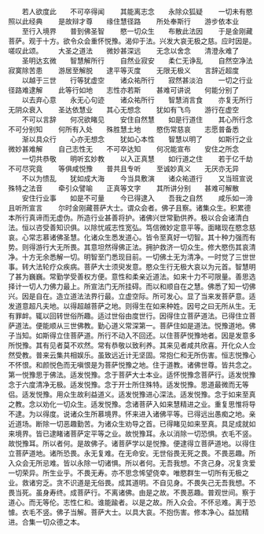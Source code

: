 <!-- { "loadSidebar": true } -->
　　若人欲度此　　不可卒得闻
　　其能离志念　　永除众狐疑
　　一切未有愍　　照以此经典
　　是故辩才尊　　缘住慧径路
　　所处奉斯行　　游步依本业
　　至行入境界　　普到佛圣智
　　愍一切众生　　布散此法因
　　于是金刚藏菩萨。观于十方。欲令众会重怀悦豫。渴仰于法。兴发大哀无极之慈。应时因是。嗟叹此颂。
　　大圣之道法　　微妙甚深远
　　无念以舍念　　清澄永难了
　　圣明达玄微　　智慧解所行
　　自然业寂安　　柔仁无诤乱
　　自然空净法　　寂寞除苦患
　　游居至解脱　　逮平等灭度
　　无限无极义　　言辞近超度
　　以越于三世　　行等犹虚空
　　诸众祐所行　　寂然甚淡泊
　　一切之行业　　径路难逮解
　　此等行如地　　志性亦若斯
　　甚难可讲说　　何能分别了
　　以去弃心意　　永无心句迹
　　诸众祐所行　　智慧消言食
　　亦复无所行　　无阴众衰入
　　圣达依慧业　　其心无想念
　　犹如有飞鸟　　游行在虚空
　　不可以言辞　　何况欲睹见
　　安住自然慧　　如是行道住
　　其心所行念　　不可分别知
　　何所有入处　　殊胜慧土地
　　愍伤常慈哀　　志愿普备悉
　　渐以具众行　　心亦无想念
　　犹如心本性　　智慧以明了
　　如斯行之业　　微妙甚难解
　　自己志性无　　不可卒达知
　　何况能宣布　　安住之所念
　　一切共恭敬　　明听玄妙教
　　以入正真慧　　如行道之住
　　若于亿千劫　　不可尽究竟
　　等俱咸悦豫　　普共且专听
　　至诚妙真义　　无厌亦无异
　　不以为愦乱　　犹如成大海
　　今当具敷演　　诸众祐道行
　　又当班宣说　　殊特之法音
　　牵引众譬喻　　正真等文字
　　其所讲分别　　甚难可解散
　　安住行业事　　如是不可量
　　今已得逮入　　吾我之自然
　　咸乐如一渧　　且听所宣言
　　尔时金刚藏菩萨大士。谓众会者。佛子且察。诸集众生。积累德本所行真谛而无虚伪。所造行业甚善将护。诸佛兴世常勤供养。极以合会诸清白法。恒以咨受善知识俱。以除忧戚志性宽弘。笃信微妙定意平等。面睹现在愍念慈哀。心常志慕诸佛圣慧。化诸众生悉发道心。皆令至真好一切智。其十种力强而有势。则得游行大无所畏。其意坦然得佛正法。拥护救济一切众生。修大愍伤其哀清净。十方无余悉解一切。明智至门悉现目前。一切佛土无为清净。一时觉了三世世事。转大法轮疗众疾病。菩萨大士须臾发意。愍众生行无极大哀以为元首。智慧明了甚为巍巍。常勤学受善权方便。意性和柔亲近道法。如来十力不可限量。善思选择计一切人力佛力最上。所宣法门无所挂碍。而以和顺自在之慧。佛悉了知一切佛兴。因是自在。造立道法法界行最。立虚空际。所可发心。显了当来发菩萨意。适发道意超凡夫地。以得超越菩萨之地。则得生在如来种姓。因号之曰无所从生。无有罪衅。辄以回转世俗所趣。适过世俗由度世行。因得住立菩萨道法。已得住立菩萨道法。便能顺从三世佛教。勤心道义常深第一。菩萨住如是道法。悦豫道地。佛子当知。如斯得立住菩萨道。所行不动入不回还。以住菩萨悦豫地者。因是发意多所悦豫。其有见者莫不欢然。常有恭敬以致利养。其来见者咸共欣喜。开化众人佥然受教。普来云集共相娱乐。虽致远近计无坚固。常抱仁和无所伤害。恒志悦豫心不怀恨。和颜悦色而无嗔恨是为菩萨悦豫之地。住于道教。诸佛世尊。皆共念之。第一悦豫思于佛法。适发悦豫。念于菩萨大士本业。适怀悦豫念菩萨行。适发悦豫念于六度清净无极。适发悦豫。念于开士所住殊特。适发悦豫。思道最微而无等侣。适发悦豫。用众生故利益道义。适发悦豫进心深法。适发悦豫。念于如来至真之教。念以劝化一切众生。适发悦豫。念诸菩萨入如来慧精进之业。重复思惟将导不逮。为以得度。说诸众生所慕境界。怀来进入诸佛平等。已得远出愚痴之地。亲近道场。断除一切恶趣勤苦。为诸众生劝导之首。已得睹见如来至真。具足成就如来境界。皆已逮睹诸菩萨定平等之业。故悦豫耳。永以消除一切恐惧。衣毛不竖。故悦豫耳。所以者何。是故佛子。诸菩萨学以是悦豫。便逮得立菩萨道地。以得住立菩萨道地。诸所恐畏。永无复难。在无命安。无世俗畏无死之畏。不畏恶趣。所入众会无所忌难。皆以永除一切诸惧。所以者何。无吾我想。不贪己身。况复贪爱一切荣异。所生业乎。不畏无寿。亦不思念悕望侥幸。唯愍群生一切所有无极之业。救诸穷乏。贪不识道是无俗畏。成其道明。不自见身。不畏失己无吾我想。不畏当死。虽身寿终。成菩萨行。不离诸佛。由是之故。不畏恶趣。普观世间。察于道心。而无等伦。志性仁和。谁能踰者。以是之故。所入众会。不怀忌难。离于恐懅。衣毛不竖。佛子当解。菩萨大士。以具大哀。不抱伤害。修本净心。益加精进。合集一切众德之本。
